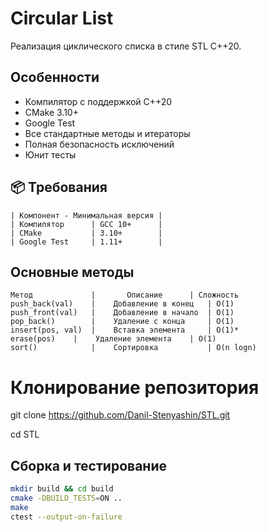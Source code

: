 # Circular List 

Реализация циклического списка в стиле STL C++20.

## Особенности

- Компилятор с поддержкой C++20
- CMake 3.10+
- Google Test 
- Все стандартные методы и итераторы
- Полная безопасность исключений
- Юнит тесты

## 📦 Требования
```
| Компонент - Минимальная версия |
| Компилятор      | GCC 10+      |
| CMake           | 3.10+        |
| Google Test     | 1.11+        |
```

## Основные методы
```
Метод	          |       Описание	    | Сложность
push_back(val)    |    Добавление в конец   | O(1)
push_front(val)   |    Добавление в начало  | O(1)
pop_back()        |    Удаление с конца	    | O(1)
insert(pos, val)  |    Вставка элемента     | O(1)*
erase(pos)	  |    Удаление элемента    | O(1)
sort()	          |    Сортировка           | O(n logn)
```

# Клонирование репозитория
git clone https://github.com/Danil-Stenyashin/STL.git

cd STL

## Сборка и тестирование

```bash
mkdir build && cd build
cmake -DBUILD_TESTS=ON ..
make
ctest --output-on-failure
